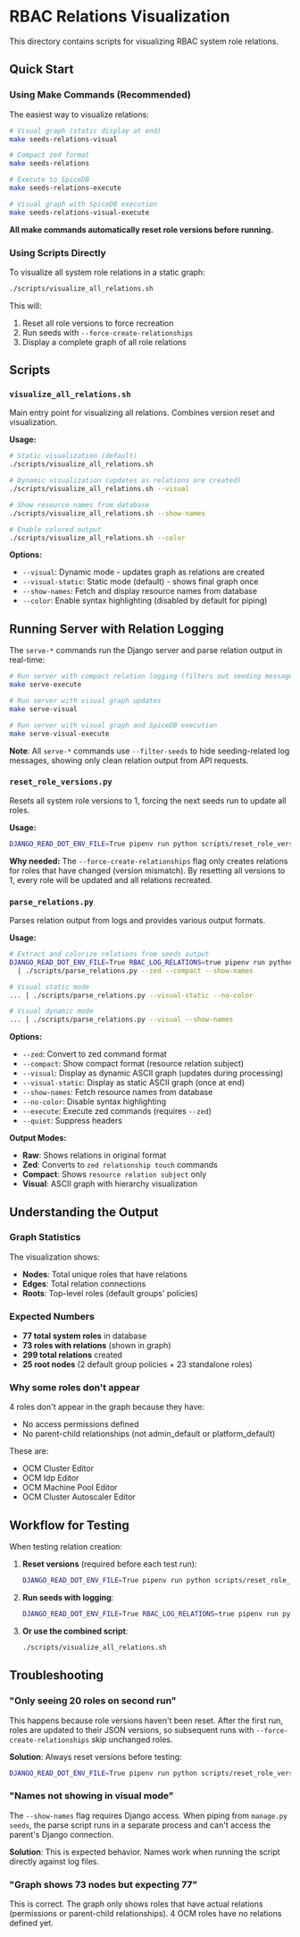 # RBAC Relations Visualization

This directory contains scripts for visualizing RBAC system role relations.

## Quick Start

### Using Make Commands (Recommended)

The easiest way to visualize relations:

```bash
# Visual graph (static display at end)
make seeds-relations-visual

# Compact zed format
make seeds-relations

# Execute to SpiceDB
make seeds-relations-execute

# Visual graph with SpiceDB execution
make seeds-relations-visual-execute
```

**All make commands automatically reset role versions before running.**

### Using Scripts Directly

To visualize all system role relations in a static graph:

```bash
./scripts/visualize_all_relations.sh
```

This will:
1. Reset all role versions to force recreation
2. Run seeds with `--force-create-relationships`
3. Display a complete graph of all role relations

## Scripts

### `visualize_all_relations.sh`

Main entry point for visualizing all relations. Combines version reset and visualization.

**Usage:**
```bash
# Static visualization (default)
./scripts/visualize_all_relations.sh

# Dynamic visualization (updates as relations are created)
./scripts/visualize_all_relations.sh --visual

# Show resource names from database
./scripts/visualize_all_relations.sh --show-names

# Enable colored output
./scripts/visualize_all_relations.sh --color
```

**Options:**
- `--visual`: Dynamic mode - updates graph as relations are created
- `--visual-static`: Static mode (default) - shows final graph once
- `--show-names`: Fetch and display resource names from database
- `--color`: Enable syntax highlighting (disabled by default for piping)

## Running Server with Relation Logging

The `serve-*` commands run the Django server and parse relation output in real-time:

```bash
# Run server with compact relation logging (filters out seeding messages)
make serve-execute

# Run server with visual graph updates
make serve-visual

# Run server with visual graph and SpiceDB execution
make serve-visual-execute
```

**Note**: All `serve-*` commands use `--filter-seeds` to hide seeding-related log messages, showing only clean relation output from API requests.

### `reset_role_versions.py`

Resets all system role versions to 1, forcing the next seeds run to update all roles.

**Usage:**
```bash
DJANGO_READ_DOT_ENV_FILE=True pipenv run python scripts/reset_role_versions.py
```

**Why needed:**
The `--force-create-relationships` flag only creates relations for roles that have changed (version mismatch). By resetting all versions to 1, every role will be updated and all relations recreated.

### `parse_relations.py`

Parses relation output from logs and provides various output formats.

**Usage:**
```bash
# Extract and colorize relations from seeds output
DJANGO_READ_DOT_ENV_FILE=True RBAC_LOG_RELATIONS=true pipenv run python rbac/manage.py seeds --force-create-relationships 2>&1 \
  | ./scripts/parse_relations.py --zed --compact --show-names

# Visual static mode
... | ./scripts/parse_relations.py --visual-static --no-color

# Visual dynamic mode
... | ./scripts/parse_relations.py --visual --show-names
```

**Options:**
- `--zed`: Convert to zed command format
- `--compact`: Show compact format (resource relation subject)
- `--visual`: Display as dynamic ASCII graph (updates during processing)
- `--visual-static`: Display as static ASCII graph (once at end)
- `--show-names`: Fetch resource names from database
- `--no-color`: Disable syntax highlighting
- `--execute`: Execute zed commands (requires `--zed`)
- `--quiet`: Suppress headers

**Output Modes:**
- **Raw**: Shows relations in original format
- **Zed**: Converts to `zed relationship touch` commands
- **Compact**: Shows `resource relation subject` only
- **Visual**: ASCII graph with hierarchy visualization

## Understanding the Output

### Graph Statistics

The visualization shows:
- **Nodes**: Total unique roles that have relations
- **Edges**: Total relation connections
- **Roots**: Top-level roles (default groups' policies)

### Expected Numbers

- **77 total system roles** in database
- **73 roles with relations** (shown in graph)
- **299 total relations** created
- **25 root nodes** (2 default group policies + 23 standalone roles)

### Why some roles don't appear

4 roles don't appear in the graph because they have:
- No access permissions defined
- No parent-child relationships (not admin_default or platform_default)

These are:
- OCM Cluster Editor
- OCM Idp Editor
- OCM Machine Pool Editor
- OCM Cluster Autoscaler Editor

## Workflow for Testing

When testing relation creation:

1. **Reset versions** (required before each test run):
   ```bash
   DJANGO_READ_DOT_ENV_FILE=True pipenv run python scripts/reset_role_versions.py
   ```

2. **Run seeds with logging**:
   ```bash
   DJANGO_READ_DOT_ENV_FILE=True RBAC_LOG_RELATIONS=true pipenv run python rbac/manage.py seeds --force-create-relationships
   ```

3. **Or use the combined script**:
   ```bash
   ./scripts/visualize_all_relations.sh
   ```

## Troubleshooting

### "Only seeing 20 roles on second run"

This happens because role versions haven't been reset. After the first run, roles are updated to their JSON versions, so subsequent runs with `--force-create-relationships` skip unchanged roles.

**Solution**: Always reset versions before testing:
```bash
DJANGO_READ_DOT_ENV_FILE=True pipenv run python scripts/reset_role_versions.py
```

### "Names not showing in visual mode"

The `--show-names` flag requires Django access. When piping from `manage.py seeds`, the parse script runs in a separate process and can't access the parent's Django connection.

**Solution**: This is expected behavior. Names work when running the script directly against log files.

### "Graph shows 73 nodes but expecting 77"

This is correct. The graph only shows roles that have actual relations (permissions or parent-child relationships). 4 OCM roles have no relations defined yet.
